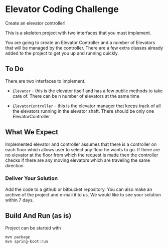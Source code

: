 # Elevator Coding Challenge

Create an elevator controller!

This is a skeleton project with two interfaces that you must implement.

You are going to create an Elevator Controller and a number of Elevators that will be managed by the controller. There are a few extra classes already added to the project to get you up and running quickly.

## To Do

There are two interfaces to implement.

 * `Elevator` - this is the elevator itself and has a few public methods to take care of. There can be n number of elevators at the same time

 * `ElevatorController` - this is the elevator manager that keeps track of all the elevators running in the elevator shaft. There should be only one ElevatorController

## What We Expect

Implemented elevator and controller assumes that there is a controller on each floor which allows user to select any
floor he wants to go. If there are no elevator at the floor from which the request is made then the controller checks if there
are any moving elevators which are traveling the same direction. 
### Deliver Your Solution

Add the code to a github or bitbucket repository. You can also make an archive of the project and e-mail it to us. We would like to see your solution within 7 days.
 
## Build And Run (as is)

Project can be started with

    mvn package
    mvn spring-boot:run